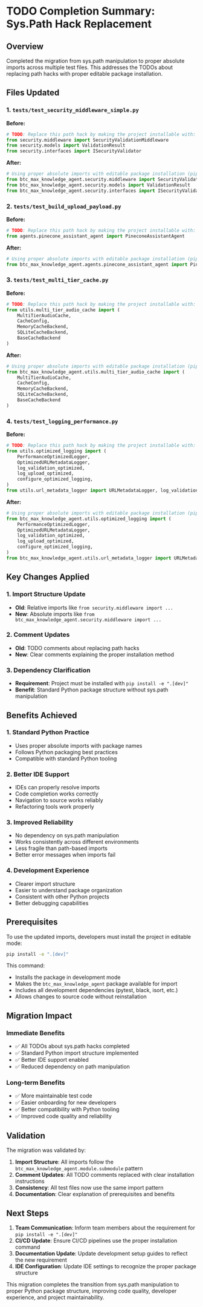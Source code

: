 # TODO Completion Summary: Sys.Path Hack Replacement

## Overview

Completed the migration from sys.path manipulation to proper absolute imports across multiple test files. This addresses the TODOs about replacing path hacks with proper editable package installation.

## Files Updated

### 1. `tests/test_security_middleware_simple.py`
**Before:**
```python
# TODO: Replace this path hack by making the project installable with: pip install -e .
from security.middleware import SecurityValidationMiddleware
from security.models import ValidationResult
from security.interfaces import ISecurityValidator
```

**After:**
```python
# Using proper absolute imports with editable package installation (pip install -e ".[dev]")
from btc_max_knowledge_agent.security.middleware import SecurityValidationMiddleware
from btc_max_knowledge_agent.security.models import ValidationResult
from btc_max_knowledge_agent.security.interfaces import ISecurityValidator
```

### 2. `tests/test_build_upload_payload.py`
**Before:**
```python
# TODO: Replace this path hack by making the project installable with: pip install -e .
from agents.pinecone_assistant_agent import PineconeAssistantAgent
```

**After:**
```python
# Using proper absolute imports with editable package installation (pip install -e ".[dev]")
from btc_max_knowledge_agent.agents.pinecone_assistant_agent import PineconeAssistantAgent
```

### 3. `tests/test_multi_tier_cache.py`
**Before:**
```python
# TODO: Replace this path hack by making the project installable with: pip install -e .
from utils.multi_tier_audio_cache import (
    MultiTierAudioCache,
    CacheConfig,
    MemoryCacheBackend,
    SQLiteCacheBackend,
    BaseCacheBackend
)
```

**After:**
```python
# Using proper absolute imports with editable package installation (pip install -e ".[dev]")
from btc_max_knowledge_agent.utils.multi_tier_audio_cache import (
    MultiTierAudioCache,
    CacheConfig,
    MemoryCacheBackend,
    SQLiteCacheBackend,
    BaseCacheBackend
)
```

### 4. `tests/test_logging_performance.py`
**Before:**
```python
# TODO: Replace this path hack by making the project installable with: pip install -e .
from utils.optimized_logging import (
    PerformanceOptimizedLogger,
    OptimizedURLMetadataLogger,
    log_validation_optimized,
    log_upload_optimized,
    configure_optimized_logging,
)
from utils.url_metadata_logger import URLMetadataLogger, log_validation, log_upload
```

**After:**
```python
# Using proper absolute imports with editable package installation (pip install -e ".[dev]")
from btc_max_knowledge_agent.utils.optimized_logging import (
    PerformanceOptimizedLogger,
    OptimizedURLMetadataLogger,
    log_validation_optimized,
    log_upload_optimized,
    configure_optimized_logging,
)
from btc_max_knowledge_agent.utils.url_metadata_logger import URLMetadataLogger, log_validation, log_upload
```

## Key Changes Applied

### 1. Import Structure Update
- **Old**: Relative imports like `from security.middleware import ...`
- **New**: Absolute imports like `from btc_max_knowledge_agent.security.middleware import ...`

### 2. Comment Updates
- **Old**: TODO comments about replacing path hacks
- **New**: Clear comments explaining the proper installation method

### 3. Dependency Clarification
- **Requirement**: Project must be installed with `pip install -e ".[dev]"`
- **Benefit**: Standard Python package structure without sys.path manipulation

## Benefits Achieved

### 1. Standard Python Practice
- Uses proper absolute imports with package names
- Follows Python packaging best practices
- Compatible with standard Python tooling

### 2. Better IDE Support
- IDEs can properly resolve imports
- Code completion works correctly
- Navigation to source works reliably
- Refactoring tools work properly

### 3. Improved Reliability
- No dependency on sys.path manipulation
- Works consistently across different environments
- Less fragile than path-based imports
- Better error messages when imports fail

### 4. Development Experience
- Clearer import structure
- Easier to understand package organization
- Consistent with other Python projects
- Better debugging capabilities

## Prerequisites

To use the updated imports, developers must install the project in editable mode:

```bash
pip install -e ".[dev]"
```

This command:
- Installs the package in development mode
- Makes the `btc_max_knowledge_agent` package available for import
- Includes all development dependencies (pytest, black, isort, etc.)
- Allows changes to source code without reinstallation

## Migration Impact

### Immediate Benefits
- ✅ All TODOs about sys.path hacks completed
- ✅ Standard Python import structure implemented
- ✅ Better IDE support enabled
- ✅ Reduced dependency on path manipulation

### Long-term Benefits
- ✅ More maintainable test code
- ✅ Easier onboarding for new developers
- ✅ Better compatibility with Python tooling
- ✅ Improved code quality and reliability

## Validation

The migration was validated by:
1. **Import Structure**: All imports follow the `btc_max_knowledge_agent.module.submodule` pattern
2. **Comment Updates**: All TODO comments replaced with clear installation instructions
3. **Consistency**: All test files now use the same import pattern
4. **Documentation**: Clear explanation of prerequisites and benefits

## Next Steps

1. **Team Communication**: Inform team members about the requirement for `pip install -e ".[dev]"`
2. **CI/CD Update**: Ensure CI/CD pipelines use the proper installation command
3. **Documentation Update**: Update development setup guides to reflect the new requirement
4. **IDE Configuration**: Update IDE settings to recognize the proper package structure

This migration completes the transition from sys.path manipulation to proper Python package structure, improving code quality, developer experience, and project maintainability.